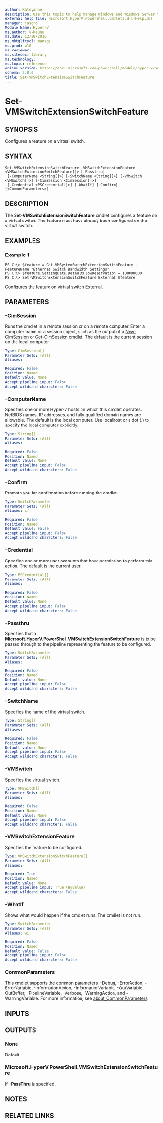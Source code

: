 ```yaml
---
author: Kateyanne
description: Use this topic to help manage Windows and Windows Server technologies with Windows PowerShell.
external help file: Microsoft.HyperV.PowerShell.Cmdlets.dll-Help.xml
manager: jasgro
Module Name: Hyper-V
ms.author: v-kaunu
ms.date: 12/20/2016
ms.mktglfcycl: manage
ms.prod: w10
ms.reviewer: 
ms.sitesec: library
ms.technology: 
ms.topic: reference
online version: https://docs.microsoft.com/powershell/module/hyper-v/set-vmswitchextensionswitchfeature?view=windowsserver2022-ps&wt.mc_id=ps-gethelp
schema: 2.0.0
title: Set-VMSwitchExtensionSwitchFeature
---
```


# Set-VMSwitchExtensionSwitchFeature

## SYNOPSIS
Configures a feature on a virtual switch.

## SYNTAX

```
Set-VMSwitchExtensionSwitchFeature -VMSwitchExtensionFeature <VMSwitchExtensionSwitchFeature[]> [-Passthru]
 [-ComputerName <String[]>] [-SwitchName <String[]>] [-VMSwitch <VMSwitch[]>] [-CimSession <CimSession[]>]
 [-Credential <PSCredential[]>] [-WhatIf] [-Confirm] [<CommonParameters>]
```

## DESCRIPTION
The **Set-VMSwitchExtensionSwitchFeature** cmdlet configures a feature on a virtual switch.
The feature must have already been configured on the virtual switch.

## EXAMPLES

### Example 1
```
PS C:\> $feature = Get-VMSystemSwitchExtensionSwitchFeature -FeatureName "Ethernet Switch Bandwidth Settings"
PS C:\> $feature.SettingData.DefaultFlowReservation = 100000000
PS C:\> Set-VMSwitchExtensionSwitchFeature External $feature
```

Configures the feature on virtual switch External.

## PARAMETERS

### -CimSession
Runs the cmdlet in a remote session or on a remote computer.
Enter a computer name or a session object, such as the output of a [New-CimSession](https://go.microsoft.com/fwlink/p/?LinkId=227967) or [Get-CimSession](https://go.microsoft.com/fwlink/p/?LinkId=227966) cmdlet.
The default is the current session on the local computer.

```yaml
Type: CimSession[]
Parameter Sets: (All)
Aliases: 

Required: False
Position: Named
Default value: None
Accept pipeline input: False
Accept wildcard characters: False
```

### -ComputerName
Specifies one or more Hyper-V hosts on which this cmdlet operates.
NetBIOS names, IP addresses, and fully qualified domain names are allowable.
The default is the local computer.
Use localhost or a dot (.) to specify the local computer explicitly.

```yaml
Type: String[]
Parameter Sets: (All)
Aliases: 

Required: False
Position: Named
Default value: None
Accept pipeline input: False
Accept wildcard characters: False
```

### -Confirm
Prompts you for confirmation before running the cmdlet.

```yaml
Type: SwitchParameter
Parameter Sets: (All)
Aliases: cf

Required: False
Position: Named
Default value: False
Accept pipeline input: False
Accept wildcard characters: False
```

### -Credential
Specifies one or more user accounts that have permission to perform this action.
The default is the current user.

```yaml
Type: PSCredential[]
Parameter Sets: (All)
Aliases: 

Required: False
Position: Named
Default value: None
Accept pipeline input: False
Accept wildcard characters: False
```

### -Passthru
Specifies that a **Microsoft.HyperV.PowerShell.VMSwitchExtensionSwitchFeature** is to be passed through to the pipeline representing the feature to be configured.

```yaml
Type: SwitchParameter
Parameter Sets: (All)
Aliases: 

Required: False
Position: Named
Default value: None
Accept pipeline input: False
Accept wildcard characters: False
```

### -SwitchName
Specifies the name of the virtual switch.

```yaml
Type: String[]
Parameter Sets: (All)
Aliases: 

Required: False
Position: Named
Default value: None
Accept pipeline input: False
Accept wildcard characters: False
```

### -VMSwitch
Specifies the virtual switch.

```yaml
Type: VMSwitch[]
Parameter Sets: (All)
Aliases: 

Required: False
Position: Named
Default value: None
Accept pipeline input: False
Accept wildcard characters: False
```

### -VMSwitchExtensionFeature
Specifies the feature to be configured.

```yaml
Type: VMSwitchExtensionSwitchFeature[]
Parameter Sets: (All)
Aliases: 

Required: True
Position: Named
Default value: None
Accept pipeline input: True (ByValue)
Accept wildcard characters: False
```

### -WhatIf
Shows what would happen if the cmdlet runs.
The cmdlet is not run.

```yaml
Type: SwitchParameter
Parameter Sets: (All)
Aliases: wi

Required: False
Position: Named
Default value: False
Accept pipeline input: False
Accept wildcard characters: False
```

### CommonParameters
This cmdlet supports the common parameters: -Debug, -ErrorAction, -ErrorVariable, -InformationAction, -InformationVariable, -OutVariable, -OutBuffer, -PipelineVariable, -Verbose, -WarningAction, and -WarningVariable. For more information, see [about_CommonParameters](https://go.microsoft.com/fwlink/?LinkID=113216).

## INPUTS

## OUTPUTS

### None
Default

### Microsoft.HyperV.PowerShell.VMSwitchExtensionSwitchFeature
If **-PassThru** is specified.

## NOTES

## RELATED LINKS

